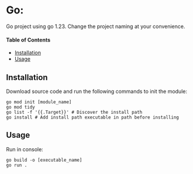 # Go:
Go project using go 1.23. Change the project naming at your convenience.

#### Table of Contents

- [Installation](#installation)
- [Usage](#usage)

## Installation

Download source code and run the following commands to init the module:
```console
go mod init [module_name]
go mod tidy
go list -f '{{.Target}}' # Discover the install path
go install # Add install path executable in path before installing
```

## Usage

Run in console:
```console
go build -o [executable_name]
go run .
```